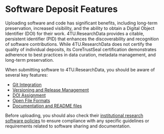 # Software Deposit Features

Uploading software and code has significant benefits, including long-term preservation, increased visibility, and the ability to obtain a Digital Object Identifier (DOI) for their work. 4TU.ResearchData provides a citable, persistent identifier (PID) that enhances the discoverability and recognition of software contributions. While 4TU.ResearchData does not certify the quality of individual deposits, its CoreTrustSeal certification demonstrates adherence to best practices in data curation, metadata management, and long-term preservation.

When submitting software to 4TU.ResearchData, you should be aware of several key features:

- [Git Integration](/software_deposit_features/git_integration)
- [Versioning and Release Management](/software_deposit_features/versioning_and_release_management)
- [DOI Assignment](https://www.tudelft.nl/en/library/support/library-for-researchers/publishing-outreach/research-identity/doi-for-publications)
- [Open File Formats](/submission_workflow/supported_file_formats)
- [Documentation and README files](/submission_workflow/data_curation.md#Metadata-Review-Process-Checklist)

Before uploading, you should also check their [institutional research software policies](/introduction/institutional_requirements) to ensure compliance with any specific guidelines or requirements related to software sharing and documentation. 
